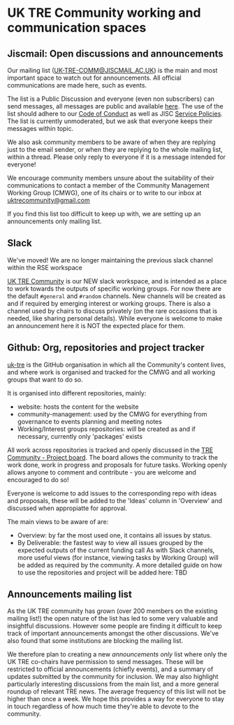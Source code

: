 # UK TRE Community working and communication spaces

## Jiscmail: Open discussions and announcements

Our mailing list (UK-TRE-COMM@JISCMAIL.AC.UK) is the main and most important space to watch out for announcements.
All official communications are made here, such as events.

The list is a Public Discussion and everyone (even non subscribers) can send messages, all messages are public and available [here](https://www.jiscmail.ac.uk/cgi-bin/webadmin?A0=uk-tre-comm).
The use of the list should adhere to our [Code of Conduct](https://github.com/uk-tre/website/blob/main/CODE_OF_CONDUCT.md) as well as JISC [Service Policies](https://www.jiscmail.ac.uk/policyandsecurity/).
The list is currently unmoderated, but we ask that everyone keeps their messages within topic.

We also ask community members to be aware of when they are replying just to the email sender, or when they are replying to the whole mailing list, within a thread.
Please only reply to everyone if it is a message intended for everyone!

We encourage community members unsure about the suitability of their communications to contact a member of the Community Management Working Group (CMWG), one of its chairs or to write to our inbox at uktrecommunity@gmail.com

If you find this list too difficult to keep up with, we are setting up an announcements only mailing list.

## Slack 
We've moved! We are no longer maintaining the previous slack channel within the RSE workspace

[UK TRE Community](https://uktrecommunity.slack.com) is our NEW slack workspace, and is intended as a place to work towards the outputs of specific working groups.
For now there are the default `#general` and `#random` channels. New channels will be created as and if required by emerging interest or working groups.
There is also a channel used by chairs to discuss privately (on the rare occasions that is needed, like sharing personal details).
While everyone is welcome to make an announcement here it is NOT the expected place for them.

## Github: Org, repositories and project tracker

[uk-tre](https://github.com/uk-tre) is the GitHub organisation in which all the Community's content lives, and where work is organised and tracked for the CMWG and all working groups that want to do so.

It is organised into different repositories, mainly:
- website: hosts the content for the website
- community-management: used by the CMWG for everything from governance to events planning and meeting notes
- Working/Interest groups repositories: will be created as and if necessary, currently only 'packages' exists

All work across repositories is tracked and openly discussed in the [TRE Community - Project board](https://github.com/orgs/uk-tre/projects/1). The board allows the community to track the work done, work in progress and proposals for future tasks.
Working openly allows anyone to comment and contribute - you are welcome and encouraged to do so!

Everyone is welcome to add issues to the corresponding repo with ideas and proposals, these will be added to the 'Ideas' column in 'Overview' and discussed when appropiatte for approval.

The main views to be aware of are:
- Overview: by far the most used one, it contains all issues by status.
- By Deliverable: the fastest way to view all issues grouped by the expected outputs of the current funding call
As with Slack channels, more useful views (for instance, viewing tasks by Working Group) will be added as required by the community.
A more detailed guide on how to use the repositories and project will be added here: TBD

## Announcements mailing list

As the UK TRE community has grown (over 200 members on the existing mailing list!) the open nature of the list has led to some very valuable and insightful discussions.
However some people are finding it difficult to keep track of important announcements amongst the other discussions.
We've also found that some institutions are blocking the mailing list.

We therefore plan to creating a new _announcements only_ list where only the UK TRE co-chairs have permission to send messages.
These will be restricted to official announcements (chiefly events), and a summary of updates submitted by the community for inclusion.
We may also highlight particularly interesting discussions from the main list, and a more general roundup of relevant TRE news.
The average frequency of this list will not be higher than once a week.
We hope this provides a way for everyone to stay in touch regardless of how much time they're able to devote to the community.
